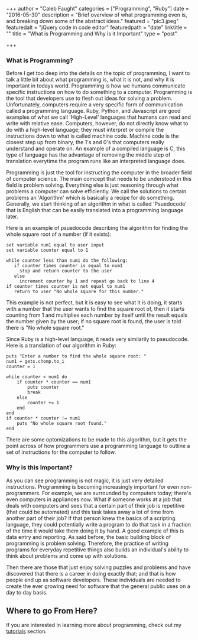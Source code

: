 +++
author = "Caleb Faught"
categories = ["Programming", "Ruby"]
date = "2016-05-30"
description = "Brief overview of what programming even is, and breaking down some of the abstract ideas."
featured = "pic3.jpeg"
featuredalt = "jQuery code in code editor"
featuredpath = "date"
linktitle = ""
title = "What is Programming and Why is it Important"
type = "post"

+++

### What is Programming?

Before I get too deep into the details on the topic of programming, I want to talk a little bit about what programming is, what it is not, and why it is important in todays world. Programming is how we humans communicate specific instructions on how to do something to a computer. Programming is the tool that developers use to flesh out ideas for solving a problem. Unfortunately, computers require a very specific form of communication called a programming language. Ruby, Python, and Javascript are good examples of what we call 'High-Level' languages that humans can read and write with relative ease. Computers, however, do not directly know what to do with a high-level language; they must interpret or compile the instructions down to what is called machine code. Machine code is the closest step up from binary, the 1's and 0's that computers really understand and operate on. An example of a compiled language is C, this type of language has the advantage of removing the middle step of translation everytime the program runs like an interpreted language does.

Programming is just the tool for instructing the computer in the broader field of computer science. The main comcept that needs to be understood in this field is problem solving. Everything else is just reasoning through what problems a computer can solve efficiently. We call the solutions to certain problems an 'Algorithm' which is basically a recipe for do something. Generally, we start thinking of an algorithm in what is called 'Psuedocode' that is English that can be easily translated into a programming language later.

Here is an example of psuedocode describing the algorithm for finding the whole square root of a number (if it exists):


```
set variable num1 equal to user input
set variable counter equal to 1

while counter less than num1 do the following:
   if counter times counter is equal to num1
     stop and return counter to the user
   else
     increment counter by 1 and repeat go back to line 4
if counter times counter is not equal to num1
   return to user "No whole square for this number."
```

 This example is not perfect, but it is easy to see what it is doing, it starts with a number that the user wants to find the square root of, then it starts counting from 1 and multiplies each number by itself until the result equals the number given by the user; if no square root is found, the user is told there is "No whole square root."

Since Ruby is a high-level language, it reads very similarily to pseudocode. Here is a translation of our algorithm in Ruby:

```
puts "Enter a number to find the whole square root: "
num1 = gets.chomp.to_i
counter = 1

while counter < num1 do
	if counter * counter == num1
		puts counter
		break
	else
		counter += 1
	end
end
if counter * counter != num1
	puts "No whole square root found."
end
```

There are some optomizations to be made to this algorithm, but it gets the point across of how programmers use a programming language to outline a set of instructions for the computer to follow.

### Why is this Important?

As you can see programming is not magic, it is just very detailed instructions. Programming is becoming increasingly important for even non-programmers. For example, we are surrounded by computers today; there's even computers in appliances now. What if someone works at a job that deals with computers and sees that a certain part of their job is repetitive (that could be automated) and this task takes away a lot of time from another part of their job? If that person knew the basics of a scripting language, they could potentially write a program to do that task in a fraction of the time it would take them doing it by hand. A good example of this is data entry and reporting. As said before, the basic building block of programming is problem solving. Therefore, the practice of writing programs for everyday repetitive things also builds an individual's ability to think about problems and come up with solutions.

Then there are those that just enjoy solving puzzles and problems and have discovered that there is a career in doing exactly that; and that is how people end up as software developers. These individuals are needed to create the ever growing need for software that the general public uses on a day to day basis.

## Where to go From Here?
If you are interested in learning more about programming, check out my [tutorials](../../itemized/) section.
